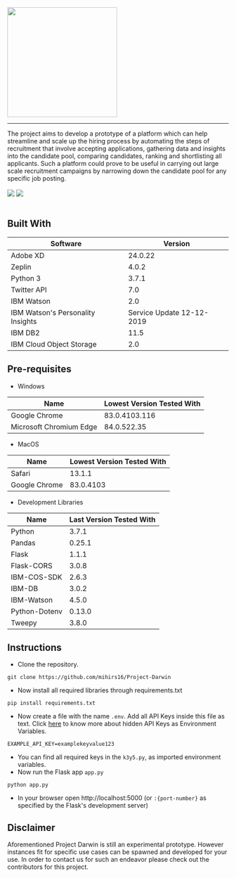 <img src="https://github.com/mihirs16/Project-Darwin/blob/master/static/Assets/Logo-w%20Name.svg" width=250>

---
The project aims to develop a prototype of a platform which can help streamline and scale up the
hiring process by automating the steps of recruitment that involve accepting applications,
gathering data and insights into the candidate pool, comparing candidates, ranking and
shortlisting all applicants. Such a platform could prove to be useful in carrying out large scale
recruitment campaigns by narrowing down the candidate pool for any specific job posting.<br>
<br>
![](https://img.shields.io/github/stars/mihirs16/Project-Darwin?style=for-the-badge)
![](https://img.shields.io/github/forks/mihirs16/Project-Darwin?color=green&style=for-the-badge)
<br><br>

## Built With
| Software | Version |
|----------|---------|
| Adobe XD | 24.0.22 |
| Zeplin   | 4.0.2 |
| Python 3 | 3.7.1 |
| Twitter API | 7.0 |
| IBM Watson | 2.0 |
| IBM Watson's Personality Insights | Service Update 12-12-2019 |
| IBM DB2 | 11.5 |
| IBM Cloud Object Storage | 2.0 |

## Pre-requisites
* Windows

| Name | Lowest Version Tested With |
|----------|----------------------------|
| Google Chrome | 83.0.4103.116 |
| Microsoft Chromium Edge | 84.0.522.35 |

* MacOS

| Name | Lowest Version Tested With |
|----------|----------------------------|
| Safari | 13.1.1 |
| Google Chrome | 83.0.4103 |

* Development Libraries

| Name | Last Version Tested With |
|----------|--------------------------|
| Python | 3.7.1 |
| Pandas | 0.25.1 |
| Flask | 1.1.1 |
| Flask-CORS | 3.0.8 |
| IBM-COS-SDK | 2.6.3 |
| IBM-DB | 3.0.2 |
| IBM-Watson | 4.5.0 |
| Python-Dotenv | 0.13.0 |
| Tweepy | 3.8.0 |

## Instructions

* Clone the repository.
```
git clone https://github.com/mihirs16/Project-Darwin
```
* Now install all required libraries through requirements.txt
```
pip install requirements.txt
```
* Now create a file with the name `.env`. Add all API Keys inside this file as text. Click [here](https://pypi.org/project/python-dotenv/) to know more about hidden API Keys as Environment Variables.
```
EXAMPLE_API_KEY=examplekeyvalue123
```
* You can find all required keys in the `k3y5.py`, as imported environment variables.
* Now run the Flask app `app.py`
```
python app.py
```
* In your browser open http://localhost:5000 (or `:{port-number}` as specified by the Flask's development server)

## Disclaimer
Aforementioned Project Darwin is still an experimental prototype. However instances fit for specific use cases can be spawned and developed for your use. In order to contact us for such an endeavor please check out the contributors for this project. 
